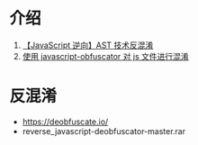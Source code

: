 # 介绍

1. [【JavaScript 逆向】AST 技术反混淆](https://blog.csdn.net/Yy_Rose/article/details/124290656)
2. [使用 javascript-obfuscator 对 js 文件进行混淆](https://juejin.cn/post/7159874461104570382)

# 反混淆

- https://deobfuscate.io/
- reverse_javascript-deobfuscator-master.rar
